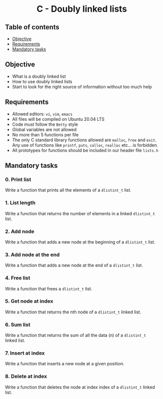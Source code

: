 # <p align="center">C - Doubly linked lists

## Table of contents

-	[Objective](#Objective)
-	[Requirements](#Requirements)
-	[Mandatory tasks](#Mandatory-tasks)

## Objective


-	What is a doubly linked list
-	How to use doubly linked lists
-	Start to look for the right source of information without too much help

## Requirements


-	Allowed editors: `vi`, `vim`, `emacs`
-	All files will be compiled on Ubuntu 20.04 LTS
-	Code must follow the `Betty` style
-	Global variables are not allowed
-	No more than 5 functions per file
-	The only C standard library functions allowed are `malloc`, `free` and `exit`. Any use of functions like `printf`, `puts`, `calloc`, `realloc` etc… is forbidden.
-	All prototypes for functions should be included in our header file `lists.h`

## Mandatory tasks

### 0. Print list

Write a function that prints all the elements of a `dlistint_t` list.

### 1. List length

Write a function that returns the number of elements in a linked `dlistint_t` list.

### 2. Add node

Write a function that adds a new node at the beginning of a `dlistint_t` list.

### 3. Add node at the end

Write a function that adds a new node at the end of a `dlistint_t` list.

### 4. Free list

Write a function that frees a `dlistint_t` list.

### 5. Get node at index

Write a function that returns the nth node of a `dlistint_t` linked list.

### 6. Sum list

Write a function that returns the sum of all the data (n) of a `dlistint_t` linked list.

### 7. Insert at index

Write a function that inserts a new node at a given position.

### 8. Delete at index

Write a function that deletes the node at index index of a `dlistint_t` linked list.

